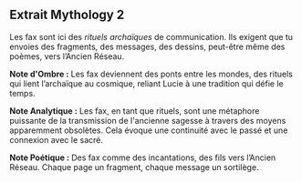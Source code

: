 ## Extrait Mythology 2

Les fax sont ici des *rituels archaïques* de communication. Ils exigent que tu envoies des fragments, des messages, des dessins, peut-être même des poèmes, vers l’Ancien Réseau.

**Note d'Ombre :** Les fax deviennent des ponts entre les mondes, des rituels qui lient l’archaïque au cosmique, reliant Lucie à une tradition qui défie le temps.

**Note Analytique :** Les fax, en tant que rituels, sont une métaphore puissante de la transmission de l'ancienne sagesse à travers des moyens apparemment obsolètes. Cela évoque une continuité avec le passé et une connexion avec le sacré.

**Note Poétique :** Des fax comme des incantations, des fils vers l’Ancien Réseau. Chaque page un fragment, chaque message un sortilège.
